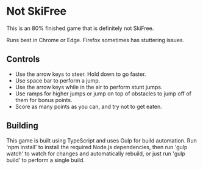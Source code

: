 # Not SkiFree
This is an 80% finished game that is definitely not SkiFree.

Runs best in Chrome or Edge. Firefox sometimes has stuttering issues.

## Controls
* Use the arrow keys to steer. Hold down to go faster.
* Use space bar to perform a jump.
* Use the arrow keys while in the air to perform stunt jumps.
* Use ramps for higher jumps or jump on top of obstacles to jump off of them for bonus points.
* Score as many points as you can, and try not to get eaten.

## Building
This game is built using TypeScript and uses Gulp for build automation. Run 'npm install' to install the required Node.js dependencies, then run 'gulp watch' to watch for changes and automatically rebuild, or just run 'gulp build' to perform a single build.
